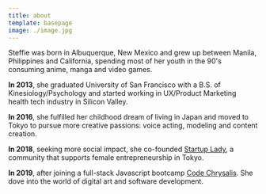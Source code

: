 ```yaml
---
title: about
template: basepage
image: ./image.jpg
---
```


Steffie was born in Albuquerque, New Mexico and grew up between Manila, Philippines and California, spending most of her youth in the 90's consuming anime, manga and video games.

**In 2013**, she graduated University of San Francisco with a B.S. of Kinesiology/Psychology and started working in UX/Product Marketing health tech industry in Silicon Valley.

**In 2016**, she fulfilled her childhood dream of living in Japan and moved to Tokyo to pursue more creative passions: voice acting, modeling and content creation.

**In 2018**, seeking more social impact, she co-founded [Startup Lady](https://www.startuplady.org/), a community that supports female entrepreneurship in Tokyo.

**In 2019**, after joining a full-stack Javascript bootcamp [Code Chrysalis](https://www.codechrysalis.io/). She dove into the world of digital art and software development.
